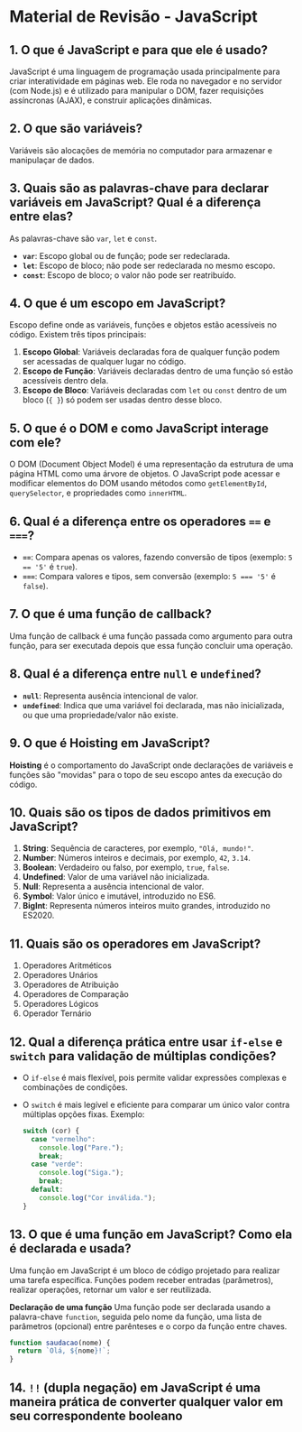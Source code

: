 # Material de Revisão - JavaScript

## 1. O que é JavaScript e para que ele é usado?

JavaScript é uma linguagem de programação usada principalmente para criar interatividade em páginas web. Ele roda no navegador e no servidor (com Node.js) e é utilizado para manipular o DOM, fazer requisições assíncronas (AJAX), e construir aplicações dinâmicas.

## 2. O que são variáveis?

Variáveis são alocações de memória no computador para armazenar e manipulaçar de dados.

## 3. Quais são as palavras-chave para declarar variáveis em JavaScript? Qual é a diferença entre elas?

As palavras-chave são `var`, `let` e `const`.

- **`var`**: Escopo global ou de função; pode ser redeclarada.
- **`let`**: Escopo de bloco; não pode ser redeclarada no mesmo escopo.
- **`const`**: Escopo de bloco; o valor não pode ser reatribuído.

## 4. O que é um escopo em JavaScript?

Escopo define onde as variáveis, funções e objetos estão acessíveis no código. Existem três tipos principais:

1. **Escopo Global**: Variáveis declaradas fora de qualquer função podem ser acessadas de qualquer lugar no código.
2. **Escopo de Função**: Variáveis declaradas dentro de uma função só estão acessíveis dentro dela.
3. **Escopo de Bloco**: Variáveis declaradas com `let` ou `const` dentro de um bloco (`{ }`) só podem ser usadas dentro desse bloco.

## 5. O que é o DOM e como JavaScript interage com ele?

O DOM (Document Object Model) é uma representação da estrutura de uma página HTML como uma árvore de objetos. O JavaScript pode acessar e modificar elementos do DOM usando métodos como `getElementById`, `querySelector`, e propriedades como `innerHTML`.

## 6. Qual é a diferença entre os operadores `==` e `===`?

- **`==`**: Compara apenas os valores, fazendo conversão de tipos (exemplo: `5 == '5'` é `true`).
- **`===`**: Compara valores e tipos, sem conversão (exemplo: `5 === '5'` é `false`).

## 7. O que é uma função de callback?

Uma função de callback é uma função passada como argumento para outra função, para ser executada depois que essa função concluir uma operação.

## 8. Qual é a diferença entre `null` e `undefined`?

- **`null`**: Representa ausência intencional de valor.
- **`undefined`**: Indica que uma variável foi declarada, mas não inicializada, ou que uma propriedade/valor não existe.

## 9. O que é Hoisting em JavaScript?

**Hoisting** é o comportamento do JavaScript onde declarações de variáveis e funções são "movidas" para o topo de seu escopo antes da execução do código.

## 10. Quais são os tipos de dados primitivos em JavaScript?

1. **String**: Sequência de caracteres, por exemplo, `"Olá, mundo!"`.
2. **Number**: Números inteiros e decimais, por exemplo, `42`, `3.14`.
3. **Boolean**: Verdadeiro ou falso, por exemplo, `true`, `false`.
4. **Undefined**: Valor de uma variável não inicializada.
5. **Null**: Representa a ausência intencional de valor.
6. **Symbol**: Valor único e imutável, introduzido no ES6.
7. **BigInt**: Representa números inteiros muito grandes, introduzido no ES2020.

## 11. Quais são os operadores em JavaScript?

1. Operadores Aritméticos
2. Operadores Unários
3. Operadores de Atribuição
4. Operadores de Comparação
5. Operadores Lógicos
6. Operador Ternário

## 12. Qual a diferença prática entre usar `if-else` e `switch` para validação de múltiplas condições?

- O `if-else` é mais flexível, pois permite validar expressões complexas e combinações de condições.
- O `switch` é mais legível e eficiente para comparar um único valor contra múltiplas opções fixas. Exemplo:

  ```javascript
  switch (cor) {
    case "vermelho":
      console.log("Pare.");
      break;
    case "verde":
      console.log("Siga.");
      break;
    default:
      console.log("Cor inválida.");
  }
  ```

## 13. O que é uma função em JavaScript? Como ela é declarada e usada?

Uma função em JavaScript é um bloco de código projetado para realizar uma tarefa específica. Funções podem receber entradas (parâmetros), realizar operações, retornar um valor e ser reutilizada.

**Declaração de uma função**
Uma função pode ser declarada usando a palavra-chave `function`, seguida pelo nome da função, uma lista de parâmetros (opcional) entre parênteses e o corpo da função entre chaves.

```javascript
function saudacao(nome) {
  return `Olá, ${nome}!`;
}
```

## 14. `!!` (dupla negação) em JavaScript é uma maneira prática de converter qualquer valor em seu correspondente booleano
